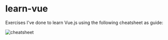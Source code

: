 # learn-vue
Exercises I've done to learn Vue.js using the following cheatsheet as guide:

![cheatsheet](https://i.imgur.com/jYcutu8.png)
